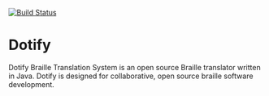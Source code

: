 [![Build Status](https://travis-ci.org/brailleapps/dotify-cli.svg?branch=master)](https://travis-ci.org/brailleapps/dotify-cli)

# Dotify
Dotify Braille Translation System is an open source Braille translator written in Java.  Dotify is designed for collaborative, open source braille software development.